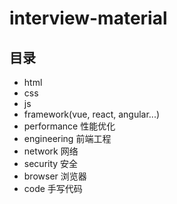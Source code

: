# interview-material

## 目录

- html
- css
- js
- framework(vue, react, angular...)
- performance 性能优化
- engineering 前端工程
- network 网络
- security 安全
- browser 浏览器
- code 手写代码
